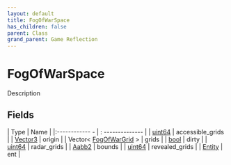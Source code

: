 ```yaml
---
layout: default
title: FogOfWarSpace
has_children: false
parent: Class
grand_parent: Game Reflection
---
```

# FogOfWarSpace
Description 

## Fields
| Type | Name |
|:------------ - | : -------------- |
| [uint64](game-reflection/components/uint64.md) | accessible_grids |
| [Vector3](game-reflection/classes/vector3.md) | origin |
| Vector< [FogOfWarGrid](game-reflection/classes/fog_of_war_grid.md) > | grids |
| [bool](game-reflection/components/bool.md) | dirty |
| [uint64](game-reflection/components/uint64.md) | radar_grids |
| [Aabb2](game-reflection/components/aabb2.md) | bounds |
| [uint64](game-reflection/components/uint64.md) | revealed_grids |
| [Entity](game-reflection/classes/entity.md) | ent |
